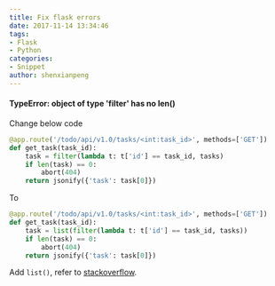 ```yaml
---
title: Fix flask errors
date: 2017-11-14 13:34:46
tags: 
- Flask
- Python
categories: 
- Snippet
author: shenxianpeng
---
```


#### TypeError: object of type 'filter' has no len()

Change below code

```python
@app.route('/todo/api/v1.0/tasks/<int:task_id>', methods=['GET'])
def get_task(task_id):
    task = filter(lambda t: t['id'] == task_id, tasks)
    if len(task) == 0:
        abort(404)
    return jsonify({'task': task[0]})
```

To

```python
@app.route('/todo/api/v1.0/tasks/<int:task_id>', methods=['GET'])
def get_task(task_id):
    task = list(filter(lambda t: t['id'] == task_id, tasks))
    if len(task) == 0:
        abort(404)
    return jsonify({'task': task[0]})
```

Add `list()`, refer to [stackoverflow](https://stackoverflow.com/questions/19182188/how-to-find-the-length-of-a-filter-object-in-python).
